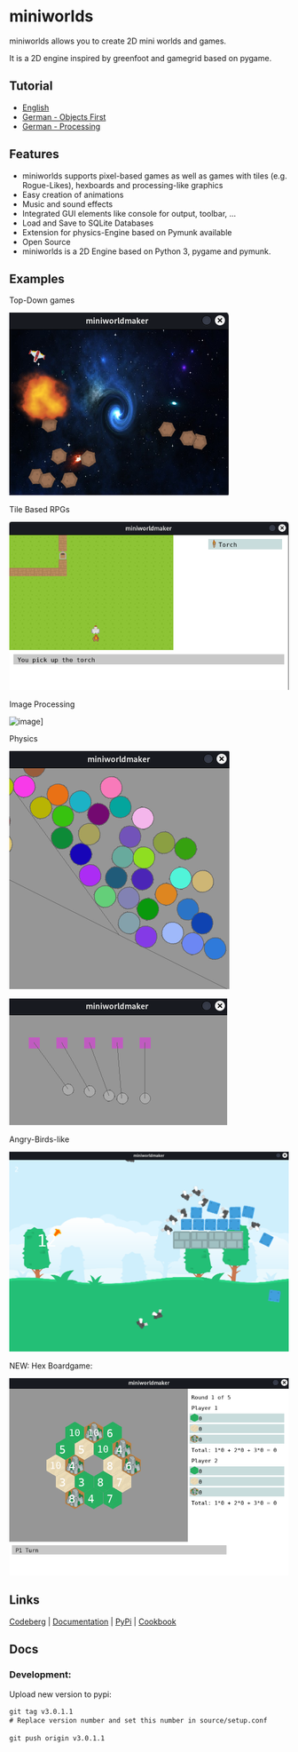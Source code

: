 miniworlds
==============

miniworlds allows you to create 2D mini worlds and games. 

It is a 2D engine inspired by greenfoot and gamegrid based on pygame.



## Tutorial

* [English](https://miniworlds.de/objectsfirst_english/index.html)
* [German - Objects First](https://miniworlds.de/objectsfirst_german/index.html) 
* [German - Processing](https://miniworlds.de/processing_german/index.html)

## Features

* miniworlds supports pixel-based games as well as games with 
  tiles (e.g. Rogue-Likes), hexboards and processing-like graphics
* Easy creation of animations
* Music and sound effects
* Integrated GUI elements like console for output, toolbar, ...
* Load and Save to SQLite Databases
* Extension for physics-Engine based on Pymunk available
* Open Source  
* miniworlds is a 2D Engine based on Python 3, pygame and pymunk.

## Examples

Top-Down games

[![video](docs/source/_images/asteroids.png)](docs/source/_static/asteroids.mp4)

Tile Based RPGs

[![video](docs/source/_images/rpg.png)](docs/source/_static/rpg1.mp4)

Image Processing

![image](docs/source/_images/sunflower9_edge.png.png)]

Physics

[![video](docs/source/_images/physics_sim.png)](docs/source/_static/physics_sim.mp4)

[![video](docs/source/_images/joints1.png)](docs/source/_static/joints.mp4)

Angry-Birds-like

[![video](docs/source/_images/angry_birds.png)](docs/source/_static/angry.mp4)

NEW: Hex Boardgame:

[![video](docs/source/_images/hexboard.png)](docs/source/_static/hex_boardgame_short.mp4)

## Links

[Codeberg](https://codeberg.org/a_siebel/miniworlds) | [Documentation](http://miniworlds.de/) | [PyPi](https://pypi.org/project/miniworlds/) | [Cookbook](https://codeberg.org/a_siebel/miniworlds_cookbook/src/branch/main/)

## Docs

### Development:


Upload new version to pypi:

```
git tag v3.0.1.1  
# Replace version number and set this number in source/setup.conf

git push origin v3.0.1.1
```